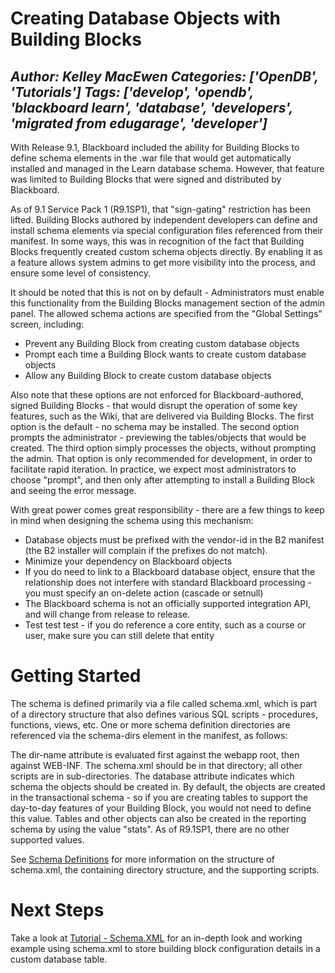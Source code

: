 # Creating Database Objects with Building Blocks
*Author: Kelley MacEwen*
*Categories: ['OpenDB', 'Tutorials']*
*Tags: ['develop', 'opendb', 'blackboard learn', 'database', 'developers', 'migrated from edugarage', 'developer']*
---
With Release 9.1, Blackboard included the ability for Building Blocks to
define schema elements in the .war file that would get automatically installed
and managed in the Learn database schema. However, that feature was limited to
Building Blocks that were signed and distributed by Blackboard.

As of 9.1 Service Pack 1 (R9.1SP1), that "sign-gating" restriction has been
lifted. Building Blocks authored by independent developers can define and
install schema elements via special configuration files referenced from their
manifest. In some ways, this was in recognition of the fact that Building
Blocks frequently created custom schema objects directly. By enabling it as a
feature allows system admins to get more visibility into the process, and
ensure some level of consistency.

It should be noted that this is not on by default - Administrators must enable
this functionality from the Building Blocks management section of the admin
panel. The allowed schema actions are specified from the "Global Settings"
screen, including:

  * Prevent any Building Block from creating custom database objects
  * Prompt each time a Building Block wants to create custom database objects
  * Allow any Building Block to create custom database objects

Also note that these options are not enforced for Blackboard-authored, signed
Building Blocks - that would disrupt the operation of some key features, such
as the Wiki, that are delivered via Building Blocks. The first option is the
default - no schema may be installed. The second option prompts the
administrator - previewing the tables/objects that would be created. The third
option simply processes the objects, without prompting the admin. That option
is only recommended for development, in order to facilitate rapid iteration.
In practice, we expect most administrators to choose "prompt", and then only
after attempting to install a Building Block and seeing the error message.

With great power comes great responsibility - there are a few things to keep
in mind when designing the schema using this mechanism:

  * Database objects must be prefixed with the vendor-id in the B2 manifest (the B2 installer will complain if the prefixes do not match).
  * Minimize your dependency on Blackboard objects
  * If you do need to link to a Blackboard database object, ensure that the relationship does not interfere with standard Blackboard processing - you must specify an on-delete action (cascade or setnull)
  * The Blackboard schema is not an officially supported integration API, and will change from release to release.
  * Test test test - if you do reference a core entity, such as a course or user, make sure you can still delete that entity

# Getting Started

The schema is defined primarily via a file called schema.xml, which is part of
a directory structure that also defines various SQL scripts - procedures,
functions, views, etc. One or more schema definition directories are
referenced via the schema-dirs element in the manifest, as follows:

<schema-dirs>

<schema-dir dir-name="test"/>

<schema-dir dir-name="statstest" database="stats"/>

</schema-dirs>

The dir-name attribute is evaluated first against the webapp root, then
against WEB-INF. The schema.xml should be in that directory; all other scripts
are in sub-directories. The database attribute indicates which schema the
objects should be created in. By default, the objects are created in the
transactional schema - so if you are creating tables to support the day-to-day
features of your Building Block, you would not need to define this value.
Tables and other objects can also be created in the reporting schema by using
the value "stats". As of R9.1SP1, there are no other supported values.

See [Schema Definitions](https://community.blackboard.com/docs/DOC-1415) for
more information on the structure of schema.xml, the containing directory
structure, and the supporting scripts.

# Next Steps

Take a look at [Tutorial -
Schema.XML](https://community.blackboard.com/docs/DOC-1123) for an in-depth
look and working example using schema.xml to store building block
configuration details in a custom database table.

